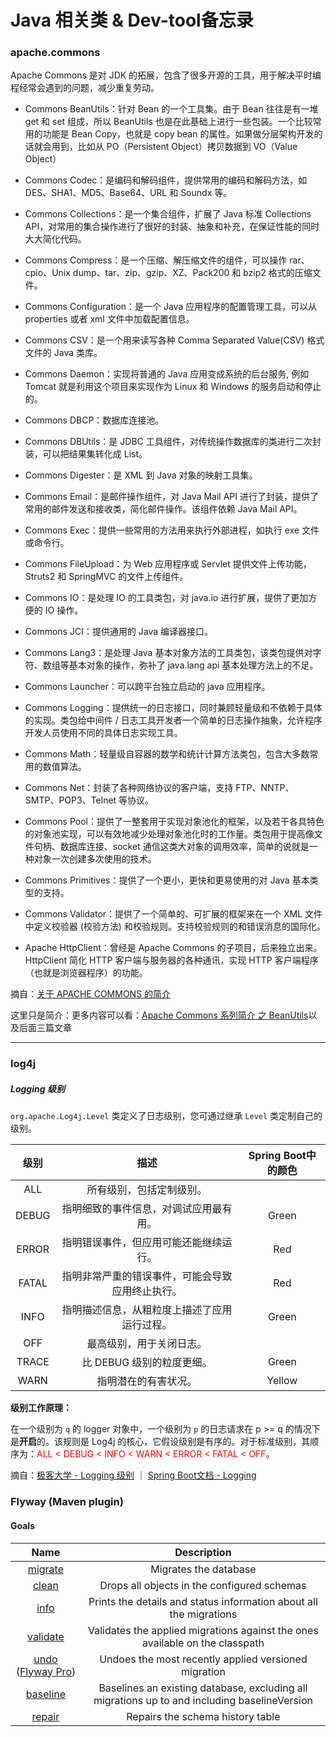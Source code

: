 # Java 相关类 & Dev-tool备忘录



### apache.commons

Apache Commons 是对 JDK 的拓展，包含了很多开源的工具，用于解决平时编程经常会遇到的问题，减少重复劳动。

- Commons BeanUtils：针对 Bean 的一个工具集。由于 Bean 往往是有一堆 get 和 set 组成，所以 BeanUtils 也是在此基础上进行一些包装。一个比较常用的功能是 Bean Copy，也就是 copy bean 的属性。如果做分层架构开发的话就会用到，比如从 PO（Persistent Object）拷贝数据到 VO（Value Object）

- Commons Codec：是编码和解码组件，提供常用的编码和解码方法，如 DES、SHA1、MD5、Base64、URL 和 Soundx 等。

- Commons Collections：是一个集合组件，扩展了 Java 标准 Collections API，对常用的集合操作进行了很好的封装、抽象和补充，在保证性能的同时大大简化代码。

- Commons Compress：是一个压缩、解压缩文件的组件，可以操作 rar、cpio、Unix dump、tar、zip、gzip、XZ、Pack200 和 bzip2 格式的压缩文件。

- Commons Configuration：是一个 Java 应用程序的配置管理工具，可以从 properties 或者 xml 文件中加载配置信息。

- Commons CSV：是一个用来读写各种 Comma Separated Value(CSV) 格式文件的 Java 类库。

- Commons Daemon：实现将普通的 Java 应用变成系统的后台服务, 例如 Tomcat 就是利用这个项目来实现作为 Linux 和 Windows 的服务启动和停止的。

-  Commons DBCP：数据库连接池。

- Commons DBUtils：是 JDBC 工具组件，对传统操作数据库的类进行二次封装，可以把结果集转化成 List。

-  Commons Digester：是 XML 到 Java 对象的映射工具集。

-  Commons Email：是邮件操作组件，对 Java Mail API 进行了封装，提供了常用的邮件发送和接收类，简化邮件操作。该组件依赖 Java Mail API。

- Commons Exec：提供一些常用的方法用来执行外部进程，如执行 exe 文件或命令行。

-  Commons FileUpload：为 Web 应用程序或 Servlet 提供文件上传功能，Struts2 和 SpringMVC 的文件上传组件。

- Commons IO：是处理 IO 的工具类包，对 java.io 进行扩展，提供了更加方便的 IO 操作。

- Commons JCI：提供通用的 Java 编译器接口。

- Commons Lang3：是处理 Java 基本对象方法的工具类包，该类包提供对字符、数组等基本对象的操作，弥补了 java.lang api 基本处理方法上的不足。

- Commons Launcher：可以跨平台独立启动的 java 应用程序。

- Commons Logging：提供统一的日志接口，同时兼顾轻量级和不依赖于具体的实现。类包给中间件 / 日志工具开发者一个简单的日志操作抽象，允许程序开发人员使用不同的具体日志实现工具。

- Commons Math：轻量级自容器的数学和统计计算方法类包，包含大多数常用的数值算法。

- Commons Net：封装了各种网络协议的客户端，支持 FTP、NNTP、SMTP、POP3、Telnet 等协议。

- Commons Pool：提供了一整套用于实现对象池化的框架，以及若干各具特色的对象池实现，可以有效地减少处理对象池化时的工作量。类包用于提高像文件句柄、数据库连接、socket 通信这类大对象的调用效率，简单的说就是一种对象一次创建多次使用的技术。

-  Commons Primitives：提供了一个更小，更快和更易使用的对 Java 基本类型的支持。

- Commons Validator：提供了一个简单的、可扩展的框架来在一个 XML 文件中定义校验器 (校验方法) 和校验规则。支持校验规则的和错误消息的国际化。

-  Apache HttpClient：曾经是 Apache Commons 的子项目，后来独立出来。HttpClient 简化 HTTP 客户端与服务器的各种通讯，实现 HTTP 客户端程序（也就是浏览器程序）的功能。

摘自：[关于 APACHE COMMONS 的简介](https://www.cnblogs.com/zhuchaoli/p/10317303.html)

这里只是简介：更多内容可以看：[Apache Commons 系列简介 之 BeanUtils](http://www.blogways.net/blog/2014/01/15/apache-commons-beanutils.html)以及后面三篇文章

***

### log4j

##### **Logging 级别**

`org.apache.Log4j.Level` 类定义了日志级别，您可通过继承 `Level` 类定制自己的级别。

| 级别  |                       描述                       | Spring Boot中的颜色 |
| :---: | :----------------------------------------------: | :-----------------: |
|  ALL  |             所有级别，包括定制级别。             |                     |
| DEBUG |      指明细致的事件信息，对调试应用最有用。      |        Green        |
| ERROR |      指明错误事件，但应用可能还能继续运行。      |         Red         |
| FATAL | 指明非常严重的错误事件，可能会导致应用终止执行。 |         Red         |
| INFO  |   指明描述信息，从粗粒度上描述了应用运行过程。   |        Green        |
|  OFF  |             最高级别，用于关闭日志。             |                     |
| TRACE |            比 DEBUG 级别的粒度更细。             |        Green        |
| WARN  |               指明潜在的有害状况。               |       Yellow        |

**级别工作原理：**

在一个级别为 `q` 的 logger 对象中，一个级别为 `p` 的日志请求在 p >= q 的情况下是**开启**的。该规则是 Log4j 的核心，它假设级别是有序的。对于标准级别，其顺序为：<font color=FF0000>ALL < DEBUG < INFO < WARN < ERROR < FATAL < OFF</font>。

摘自：[极客大学 - Logging 级别](https://wiki.jikexueyuan.com/project/log4j/logging-levels.html) ｜ [Spring Boot文档 - Logging](https://docs.spring.io/spring-boot/docs/2.1.6.RELEASE/reference/html/boot-features-logging.html)



### Flyway (Maven plugin)

#### Goals

|                           **Name**                           |                       **Description**                        |
| :----------------------------------------------------------: | :----------------------------------------------------------: |
| [migrate](https://flywaydb.org/documentation/maven/migrate)  |                    Migrates the database                     |
|   [clean](https://flywaydb.org/documentation/maven/clean)    |         Drops all objects in the configured schemas          |
|    [info](https://flywaydb.org/documentation/maven/info)     | Prints the details and status information about all the migrations |
| [validate](https://flywaydb.org/documentation/maven/validate) | Validates the applied migrations against the ones available on the classpath |
| [undo](https://flywaydb.org/documentation/maven/undo)  ([Flyway Pro](https://flywaydb.org/download)) |     Undoes the most recently applied versioned migration     |
| [baseline](https://flywaydb.org/documentation/maven/baseline) | Baselines an existing database, excluding all migrations up to and including baselineVersion |
|  [repair](https://flywaydb.org/documentation/maven/repair)   |               Repairs the schema history table               |

